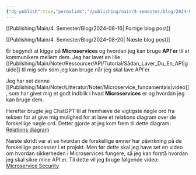 ```yaml
---
{"dg-publish":true,"permalink":"/publishing/main/4-semester/blog/2024-08-19/","title":"Man. d. 19. Aug","hide":true,"tags":["Systemudvikling","Projektarbejde","Programmering","Microservices"],"created":"2024-08-20T11:32:56.006+02:00"}
---
```



[[Publishing/Main/4. Semester/Blog/2024-08-16\| Forrige blog post]]

[[Publishing/Main/4. Semester/Blog/2024-08-20\| Næste blog post]]

Er begyndt at kigge på **Microservices** og hvordan jeg kan bruge **API'er** til
at kommunikere mellem dem. Jeg har lavet en lille [[Publishing/Main/Noter/Ressourcer/API/Tutorial/Sådan_Laver_Du_En_API\|guide]]
til mig selv som jeg kan bruge når jeg skal lave API'er.

Jeg har set denne [[Publishing/Main/Noter/Litteratur/Noter/Microservice_fundamentals\|video]], som har givet mig et godt
indblik i hvad **Microservices** er og  hvordan jeg kan bruge dem.

Herefter brugte jeg ChatGPT til at fremhæve de vigtigste nøgle ord fra teksen
for at give mig mulighed for at lave et relations diagram over de forskellige
nøgle ord.
Detter gjorde at jeg kom frem til dette diagram:
[Relations diagram](https://www.mindmeister.com/3396691661/microservices)

Næste skridt var at se hvordan de forskellige emner har påvirkning på de
forskellige processer i et projekt. Men før dette skal jeg have set en video om
hvordan sikkerheden i Microservices fungere, så jeg kan forstå hvordan jeg skal
sikre mine API'er.
Til dette vil jeg bruge følgende video:
[Microservice Security](https://www.linkedin.com/learning/microservices-security/securing-microservices?u=57075649)
